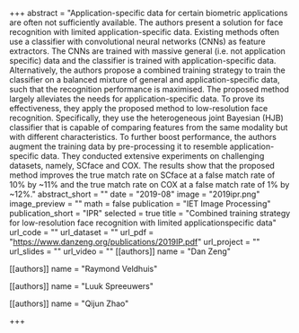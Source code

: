 +++
abstract = "Application-specific data for certain biometric applications are often not sufficiently available. The authors present a solution for face recognition with limited application-specific data. Existing methods often use a classifier with convolutional neural networks (CNNs) as feature extractors. The CNNs are trained with massive general (i.e. not application specific) data and the classifier is trained with application-specific data. Alternatively, the authors propose a combined training strategy to train the classifier on a balanced mixture of general and application-specific data, such that the recognition performance is maximised. The proposed method largely alleviates the needs for application-specific data. To prove its effectiveness, they apply the proposed method to low-resolution face recognition. Specifically, they use the heterogeneous joint Bayesian (HJB) classifier that is capable of comparing features from the same modality but with different characteristics. To further boost performance, the authors augment the training data by pre-processing it to resemble application-specific data. They conducted extensive experiments on challenging datasets, namely, SCface and COX. The results show that the proposed method improves the true match rate on SCface at a false match rate of 10% by ~11% and the true match rate on COX at a false match rate of 1% by ~12%."
abstract_short = ""
date = "2019-08"
image = "2019ipr.png"
image_preview = ""
math = false
publication = "IET Image Processing"
publication_short = "IPR"
selected = true
title = "Combined training strategy for low-resolution face recognition with limited applicationspecific data"
url_code = ""
url_dataset = ""
url_pdf = "https://www.danzeng.org/publications/2019IP.pdf"
url_project = ""
url_slides = ""
url_video = ""
[[authors]]
	name = "Dan Zeng"

[[authors]]
	name = "Raymond Veldhuis"

[[authors]]
	name = "Luuk Spreeuwers"

[[authors]]
	name = "Qijun Zhao"

+++

